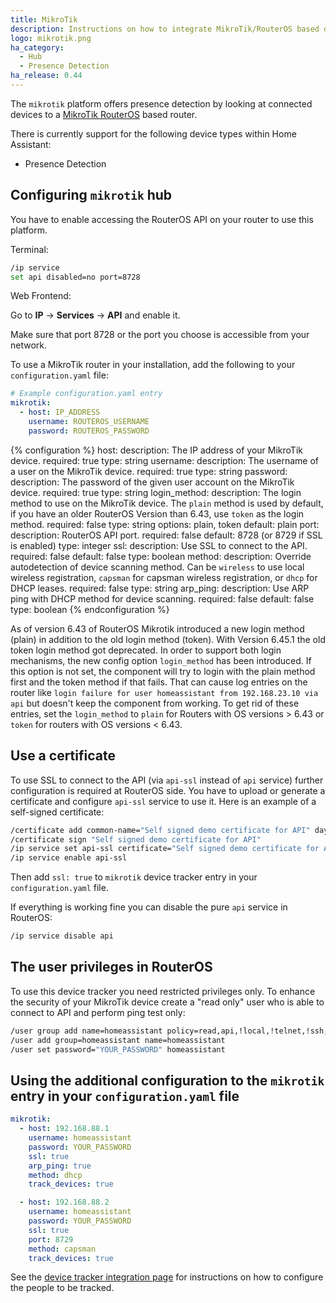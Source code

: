 ```yaml
---
title: MikroTik
description: Instructions on how to integrate MikroTik/RouterOS based devices into Home Assistant.
logo: mikrotik.png
ha_category:
  - Hub
  - Presence Detection
ha_release: 0.44
---
```


The `mikrotik` platform offers presence detection by looking at connected devices to a [MikroTik RouterOS](https://mikrotik.com) based router.

There is currently support for the following device types within Home Assistant:

- Presence Detection

## Configuring `mikrotik` hub

You have to enable accessing the RouterOS API on your router to use this platform.

Terminal:

```bash
/ip service
set api disabled=no port=8728
```

Web Frontend:

Go to **IP** -> **Services** -> **API** and enable it.

Make sure that port 8728 or the port you choose is accessible from your network.

To use a MikroTik router in your installation, add the following to your `configuration.yaml` file:

```yaml
# Example configuration.yaml entry
mikrotik:
  - host: IP_ADDRESS
    username: ROUTEROS_USERNAME
    password: ROUTEROS_PASSWORD
```

{% configuration %}
host:
  description: The IP address of your MikroTik device.
  required: true
  type: string
username:
  description: The username of a user on the MikroTik device.
  required: true
  type: string
password:
  description: The password of the given user account on the MikroTik device.
  required: true
  type: string
login_method:
  description: The login method to use on the MikroTik device. The `plain` method is used by default, if you have an older RouterOS Version than 6.43, use `token` as the login method.
  required: false
  type: string
  options: plain, token
  default: plain
port:
  description: RouterOS API port.
  required: false
  default: 8728 (or 8729 if SSL is enabled)
  type: integer
ssl:
  description: Use SSL to connect to the API.
  required: false
  default: false
  type: boolean
method:
  description: Override autodetection of device scanning method. Can be `wireless` to use local wireless registration, `capsman` for capsman wireless registration, or `dhcp` for DHCP leases.
  required: false
  type: string
arp_ping:
  description: Use ARP ping with DHCP method for device scanning.
  required: false
  default: false
  type: boolean
{% endconfiguration %}

<div class='note info'>
  
  As of version 6.43 of RouterOS Mikrotik introduced a new login method (plain) in addition to the old login method (token). With Version 6.45.1 the old token login method got deprecated.
  In order to support both login mechanisms, the new config option `login_method` has been introduced. If this option is not set, the component will try to login with the plain method first and the token method if that fails.
  That can cause log entries on the router like `login failure for user homeassistant from 192.168.23.10 via api` but doesn't keep the component from working.
  To get rid of these entries, set the `login_method` to `plain` for Routers with OS versions > 6.43 or `token` for routers with OS versions < 6.43.

</div>

## Use a certificate

To use SSL to connect to the API (via `api-ssl` instead of `api` service) further configuration is required at RouterOS side. You have to upload or generate a certificate and configure `api-ssl` service to use it. Here is an example of a self-signed certificate:

```bash
/certificate add common-name="Self signed demo certificate for API" days-valid=3650 name="Self signed demo certificate for API" key-usage=digital-signature,key-encipherment,tls-server,key-cert-sign,crl-sign
/certificate sign "Self signed demo certificate for API"
/ip service set api-ssl certificate="Self signed demo certificate for API"
/ip service enable api-ssl
```

Then add `ssl: true` to `mikrotik` device tracker entry in your `configuration.yaml` file.

If everything is working fine you can disable the pure `api` service in RouterOS:

```bash
/ip service disable api
```

## The user privileges in RouterOS

To use this device tracker you need restricted privileges only. To enhance the security of your MikroTik device create a "read only" user who is able to connect to API  and perform ping test only:

```bash
/user group add name=homeassistant policy=read,api,!local,!telnet,!ssh,!ftp,!reboot,!write,!policy,test,!winbox,!password,!web,!sniff,!sensitive,!romon,!dude,!tikapp
/user add group=homeassistant name=homeassistant
/user set password="YOUR_PASSWORD" homeassistant
```

## Using the additional configuration to the `mikrotik` entry in your `configuration.yaml` file

```yaml
mikrotik:
  - host: 192.168.88.1
    username: homeassistant
    password: YOUR_PASSWORD
    ssl: true
    arp_ping: true
    method: dhcp
    track_devices: true

  - host: 192.168.88.2
    username: homeassistant
    password: YOUR_PASSWORD
    ssl: true
    port: 8729
    method: capsman
    track_devices: true
```

See the [device tracker integration page](/integrations/device_tracker/) for instructions on how to configure the people to be tracked.
